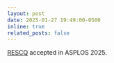 ```yaml
---
layout: post
date: 2025-01-27 19:49:00-0500
inline: true
related_posts: false
---
```


[RESCQ](/publications/) accepted in ASPLOS 2025.
